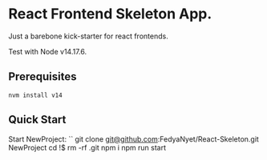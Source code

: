 # React Frontend Skeleton App.

Just a barebone kick-starter for react frontends.

Test with Node v14.17.6. 

## Prerequisites

```
nvm install v14
```

## Quick Start
Start NewProject:
``
git clone git@github.com:FedyaNyet/React-Skeleton.git NewProject
cd !$
rm -rf .git
npm i
npm run start
```
